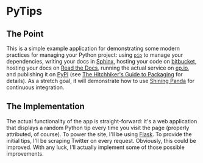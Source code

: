 # PyTips

## The Point

This is a simple example application for demonstrating some modern practices
for managing your Python project: using [`pip`][pip_home] to manage your
dependencies, writing your docs in [Sphinx][sphinx_home], hosting your code
on [bitbucket][bitbucket_home], hosting your docs on
[Read the Docs][rtd_home], running the actual service on
[ep.io][epio_home], and publishing it on [PyPI][pypi] (see
[The Hitchhiker's Guide to Packaging][packaging_guide] for details). As a
stretch goal, it will demonstrate how to use
[Shining Panda][shiningpanda_home] for continuous integration.

[pip_home]: http://www.pip-installer.org/en/latest/index.html
[bitbucket_home]: https://bitbucket.org/
[rtd_home]: http://readthedocs.org/
[epio_home]: http://ep.io/
[sphinx_home]: http://sphinx.pocoo.org/
[shiningpanda_home]: https://www.shiningpanda.com/
[pypi]: http://pypi.python.org/pypi
[packaging_guide]: http://guide.python-distribute.org/quickstart.html

## The Implementation

The actual functionality of the app is straight-forward: it's a web application
that displays a random Python tip every time you visit the page (properly
attributed, of course). To power the site, I'll be using [Flask][flask_home].
To provide the initial tips, I'll be scraping Twitter on every request.
Obviously, this could be improved. With any luck, I'll actually implement some
of those possible improvements.

[flask_home]: http://flask.pocoo.org/
